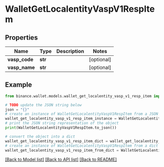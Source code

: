 # WalletGetLocalentityVaspV1RespItem


## Properties

Name | Type | Description | Notes
------------ | ------------- | ------------- | -------------
**vasp_code** | **str** |  | [optional] 
**vasp_name** | **str** |  | [optional] 

## Example

```python
from binance.wallet.models.wallet_get_localentity_vasp_v1_resp_item import WalletGetLocalentityVaspV1RespItem

# TODO update the JSON string below
json = "{}"
# create an instance of WalletGetLocalentityVaspV1RespItem from a JSON string
wallet_get_localentity_vasp_v1_resp_item_instance = WalletGetLocalentityVaspV1RespItem.from_json(json)
# print the JSON string representation of the object
print(WalletGetLocalentityVaspV1RespItem.to_json())

# convert the object into a dict
wallet_get_localentity_vasp_v1_resp_item_dict = wallet_get_localentity_vasp_v1_resp_item_instance.to_dict()
# create an instance of WalletGetLocalentityVaspV1RespItem from a dict
wallet_get_localentity_vasp_v1_resp_item_from_dict = WalletGetLocalentityVaspV1RespItem.from_dict(wallet_get_localentity_vasp_v1_resp_item_dict)
```
[[Back to Model list]](../README.md#documentation-for-models) [[Back to API list]](../README.md#documentation-for-api-endpoints) [[Back to README]](../README.md)


